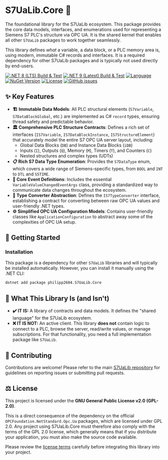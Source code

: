 ﻿# S7UaLib.Core 🧱
The foundational library for the S7UaLib ecosystem. This package provides the core data models, interfaces, and enumerations used for representing a Siemens S7 PLC's structure via OPC UA. It is the shared kernel that enables all other `S7UaLib` packages to work together seamlessly.

This library defines *what* a variable, a data block, or a PLC memory area is, using modern, immutable C# records and interfaces. It is a required dependency for other S7UaLib packages and is typically not used directly by end-users.

[![.NET 8 (LTS) Build & Test](https://github.com/philipp2604/S7UaLib/actions/workflows/dotnet-8-build-and-test.yml/badge.svg)](https://github.com/philipp2604/S7UaLib/actions/workflows/dotnet-8-build-and-test.yml)
[![.NET 9 (Latest) Build & Test](https://github.com/philipp2604/S7UaLib/actions/workflows/dotnet-9-build-and-test.yml/badge.svg)](https://github.com/philipp2604/S7UaLib/actions/workflows/dotnet-9-build-and-test.yml)
[![Language](https://img.shields.io/badge/language-C%23-blue.svg)](https://docs.microsoft.com/en-us/dotnet/csharp/)
[![NuGet Version](https://img.shields.io/nuget/v/philipp2604.S7UaLib.Core.svg?style=flat-square&logo=nuget)](https://www.nuget.org/packages/philipp2604.S7UaLib.Core/)
[![License](https://img.shields.io/badge/License-GPL_v2-blue.svg)](https://www.gnu.org/licenses/old-licenses/gpl-2.0.en.html)
[![GitHub issues](https://img.shields.io/github/issues/philipp2604/S7UaLib)](https://github.com/philipp2604/S7UaLib/issues)

## ✨ Key Features

-   **🏗️ Immutable Data Models**: All PLC structural elements (`S7Variable`, `S7DataBlockGlobal`, etc.) are implemented as C# `record` types, ensuring thread safety and predictable behavior.
-   **🏛️ Comprehensive PLC Structure Contracts**: Defines a rich set of interfaces (`IS7Variable`, `IS7DataBlockInstance`, `IS7StructureElement`) that accurately model the entire S7 OPC UA server layout, including:
    -   Global Data Blocks (`DB`) and Instance Data Blocks (`iDB`)
    -   Inputs (`I`), Outputs (`Q`), Memory (`M`), Timers (`T`), and Counters (`C`)
    -   Nested structures and complex types (UDTs)
-   **📋 Rich S7 Data Type Enumeration**: Provides the `S7DataType` enum, which covers a wide range of Siemens-specific types, from `BOOL` and `INT` to `DTL` and `S5TIME`.
-   **🔔 Core Event Definitions**: Includes the essential `VariableValueChangedEventArgs` class, providing a standardized way to communicate data changes throughout the ecosystem.
-   **🔄 Type Converter Abstraction**: Defines the `IS7TypeConverter` interface, establishing a contract for converting between raw OPC UA values and user-friendly .NET types.
-   **⚙️ Simplified OPC UA Configuration Models**: Contains user-friendly classes like `ApplicationConfiguration` to abstract away some of the complexities of OPC UA setup.

## 🚀 Getting Started

### Installation

This package is a dependency for other `S7UaLib` libraries and will typically be installed automatically. However, you can install it manually using the .NET CLI:

```bash
dotnet add package philipp2604.S7UaLib.Core
```

## 🎯 What This Library Is (and Isn't)

-   **✔️ IT IS:** A library of contracts and data models. It defines the "shared language" for the S7UaLib ecosystem.
-   **❌ IT IS NOT:** An active client. This library **does not** contain logic to connect to a PLC, browse the server, read/write values, or manage subscriptions. For that functionality, you need a full implementation package like `S7UaLib`.

## 🤝 Contributing

Contributions are welcome! Please refer to the main [S7UaLib repository](https://github.com/philipp2604/S7UaLib) for guidelines on reporting issues or submitting pull requests.

## ⚖️ License

This project is licensed under the **GNU General Public License v2.0 (GPL-2.0)**.

This is a direct consequence of the dependency on the official `OPCFoundation.NetStandard.Opc.Ua` packages, which are licensed under GPL 2.0. Any project using S7UaLib.Core must therefore also comply with the terms of the GPL 2.0 license, which generally means that if you distribute your application, you must also make the source code available.

Please review the [license terms](https://www.gnu.org/licenses/old-licenses/gpl-2.0.en.html) carefully before integrating this library into your project.